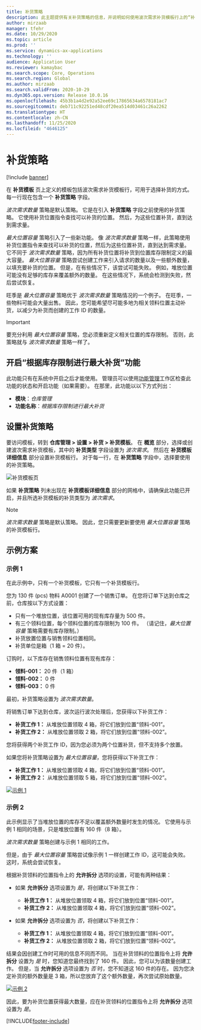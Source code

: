 ```yaml
---
title: 补货策略
description: 此主题提供有关补货策略的信息，并说明如何使用波次需求补货模板行上的“补货策略”字段选择补货方式。
author: mirzaab
manager: tfehr
ms.date: 10/29/2020
ms.topic: article
ms.prod: ''
ms.service: dynamics-ax-applications
ms.technology: ''
audience: Application User
ms.reviewer: kamaybac
ms.search.scope: Core, Operations
ms.search.region: Global
ms.author: mirzaab
ms.search.validFrom: 2020-10-29
ms.dyn365.ops.version: Release 10.0.16
ms.openlocfilehash: 45b3b1a4d2e92a52ee69c17865634a6578181ac7
ms.sourcegitcommit: deb711c92251ed48cdf20ea514d03461c26a2262
ms.translationtype: HT
ms.contentlocale: zh-CN
ms.lasthandoff: 11/25/2020
ms.locfileid: "4646125"
---
```

# <a name="replenishment-strategies"></a>补货策略

[!include [banner](../includes/banner.md)]

在 **补货模板** 页上定义的模板包括波次需求补货模板行，可用于选择补货的方式。 每一行现在包含一个 **补货策略** 字段。

*波次需求数量* 策略是默认策略。 它是在引入 **补货策略** 字段之前使用的补货策略。 它使用补货位置指令查找可以补货的位置。 然后，为这些位置补货，直到达到需求量。

*最大位置容量* 策略引入了一些新功能。 像 *波次需求数量* 策略一样，此策略使用补货位置指令来查找可以补货的位置，然后为这些位置补货，直到达到需求量。 它不同于 *波次需求数量* 策略，因为所有补货位置将补货到位置库存限制定义的最大容量。 *最大位置容量* 策略尝试创建工作来引入请求的数量以及一些额外数量，以填充要补货的位置。 但是，在有些情况下，该尝试可能失败。 例如，堆放位置可能没有足够的库存来覆盖额外的数量。 在这些情况下，系统会检测到失败，然后尝试恢复。

旺季是 *最大位置容量* 策略优于 *波次需求数量* 策略情况的一个例子。 在旺季，一些物料可能会大量出售。 因此，您可能希望尽可能多地为相关领料位置主动补货，以减少为补货而创建的工作 ID 的数量。

> [!IMPORTANT]
> 要充分利用 *最大位置容量* 策略，您必须重新定义相关位置的库存限制。 否则，此策略就与 *波次需求数量* 策略一样了。

## <a name="turn-on-the-replenish-to-max-based-on-stocking-limits-feature"></a>开启“根据库存限制进行最大补货”功能

此功能只有在系统中开启之后才能使用。 管理员可以使用[功能管理](../../fin-ops-core/fin-ops/get-started/feature-management/feature-management-overview.md)工作区检查此功能的状态和开启功能（如果需要）。 在那里，此功能以以下方式列出：

- **模块**：*仓库管理*
- **功能名称**：*根据库存限制进行最大补货*

## <a name="set-up-replenishment-strategies"></a>设置补货策略

要访问模板，转到 **仓库管理 \> 设置 \> 补货 \> 补货模板**。 在 **概览** 部分，选择或创建波次需求补货模板，其中的 **补货类型** 字段设置为 *波次需求*。 然后在 **补货模板详细信息** 部分设置补货模板行。 对于每一行，在 **补货策略** 字段中，选择要使用的补货策略。

![补货模板页](media/ReplenTempWaveDmdMaxLocCap.png "补货模板页")

如果 **补货策略** 列未出现在 **补货模板详细信息** 部分的网格中，请确保此功能已开启，并且所选补货模板的补货类型为 *波次需求*。

> [!NOTE]
> *波次需求数量* 策略是默认策略。 因此，您只需要更新要使用 *最大位置容量* 策略的补货模板行。

## <a name="example-scenarios"></a>示例方案

### <a name="example-1"></a>示例 1

在此示例中，只有一个补货模板，它只有一个补货模板行。

您为 130 件 (pcs) 物料 A0001 创建了一个销售订单。 在您将订单下达到仓库之前，仓库按以下方式设置：

- 只有一个堆放位置，该位置可用的现有库存量为 500 件。
- 有三个领料位置，每个领料位置的库存限制为 100 件。 （请记住，*最大位置容量* 策略需要有库存限制。）
- 补货放置位置与销售领料位置相同。
- 补货单位是箱（1 箱 = 20 件）。

订购时，以下库存在销售领料位置有现有库存：

- **领料-001：** 20 件（1 箱）
- **领料-002：** 0 件
- **领料-003：** 0 件

最初，补货策略设置为 *波次需求数量*。

将销售订单下达到仓库，波次运行波次处理后，您获得以下补货工作：

- **补货工作 1：** 从堆放位置领取 4 箱，将它们放到位置“领料-001”。
- **补货工作 2：** 从堆放位置领取 2 箱，将它们放到位置“领料-002”。

您将获得两个补货工作 ID，因为您必须为两个位置补货，但不支持多个放置。

如果您将补货策略设置为 *最大位置容量*，您将获得以下补货工作：

- **补货工作 1：** 从堆放位置领取 4 箱，将它们放到位置“领料-001”。
- **补货工作 2：** 从堆放位置领取 5 箱，将它们放到位置“领料-002”。

[![示例 1](media/ReplenTemp_example_1.png "示例 1")](media/ReplenTemp_example_1_large.png)

### <a name="example-2"></a>示例 2

此示例显示了当堆放位置的库存不足以覆盖额外数量时发生的情况。 它使用与示例 1 相同的场景，只是堆放位置有 160 件（8 箱）。

*波次需求数量* 策略创建与示例 1 相同的工作。

但是，由于 *最大位置容量* 策略尝试像示例 1 一样创建工作 ID，这可能会失败。 这时，系统会尝试恢复。

根据补货领料的位置指令上的 **允许拆分** 选项的设置，可能有两种结果：

- 如果 **允许拆分** 选项设置为 *是*，将创建以下补货工作：

    - **补货工作 1：** 从堆放位置领取 4 箱，将它们放到位置“领料-001”。
    - **补货工作 2：** 从堆放位置领取 4 箱，将它们放到位置“领料-002”。

- 如果 **允许拆分** 选项设置为 *否*，将创建以下补货工作：

    - **补货工作 1：** 从堆放位置领取 4 箱，将它们放到位置“领料-001”。
    - **补货工作 2：** 从堆放位置领取 2 箱，将它们放到位置“领料-002”。

结果会因创建工作时可用的信息不同而不同。 当在补货领料的位置指令上将 **允许拆分** 设置为 *是* 时，您知道您最终找到了 160 件。 因此，您可以为该数量创建工作。 但是，当 **允许拆分** 选项设置为 *否* 时，您不知道这 160 件的存在。 因为您决定补货的额外数量是 3 箱，所以您放弃了这个额外数量，再次尝试原始数量。

[![示例 2](media/ReplenTemp_example_2.png "示例 2")](media/ReplenTemp_example_2_large.png)

因此，要为补货位置获得最大数量，应在补货领料的位置指令上将 **允许拆分** 选项设置为 *是*。


[!INCLUDE[footer-include](../../includes/footer-banner.md)]